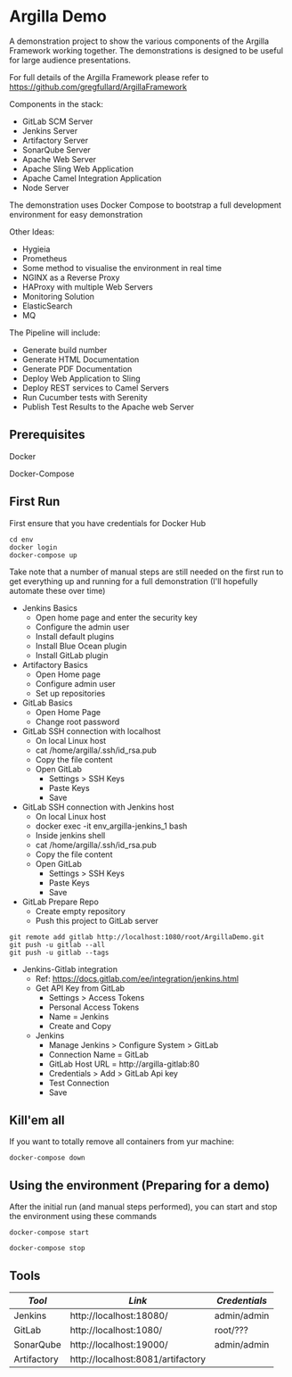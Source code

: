 # Argilla Demo
A demonstration project to show the various components of the Argilla Framework working together.
The demonstrations is designed to be useful for large audience presentations.

For full details of the Argilla Framework please refer to https://github.com/gregfullard/ArgillaFramework

Components in the stack:
* GitLab SCM Server
* Jenkins Server
* Artifactory Server
* SonarQube Server
* Apache Web Server
* Apache Sling Web Application
* Apache Camel Integration Application
* Node Server

The demonstration uses Docker Compose to bootstrap a full development environment for easy demonstration

Other Ideas:
* Hygieia
* Prometheus
* Some method to visualise the environment in real time
* NGINX as a Reverse Proxy
* HAProxy with multiple Web Servers
* Monitoring Solution
* ElasticSearch
* MQ

The Pipeline will include:
* Generate build number
* Generate HTML Documentation
* Generate PDF Documentation
* Deploy Web Application to Sling
* Deploy REST services to Camel Servers
* Run Cucumber tests with Serenity
* Publish Test Results to the Apache web Server

## Prerequisites
Docker

Docker-Compose

## First Run
First ensure that you have credentials for Docker Hub

```
cd env
docker login
docker-compose up
```

Take note that a number of manual steps are still needed on the first run to get everything
up and running for a full demonstration (I'll hopefully automate these over time)

* Jenkins Basics
     * Open home page and enter the security key
     * Configure the admin user
     * Install default plugins
     * Install Blue Ocean plugin
     * Install GitLab plugin
* Artifactory Basics
     * Open Home page
     * Configure admin user
     * Set up repositories
* GitLab Basics
     * Open Home Page
     * Change root password
* GitLab SSH connection with localhost
     * On local Linux host
     * cat /home/argilla/.ssh/id_rsa.pub
     * Copy the file content
     * Open GitLab
         * Settings > SSH Keys
         * Paste Keys
         * Save
* GitLab SSH connection with Jenkins host
     * On local Linux host
     * docker exec -it env_argilla-jenkins_1 bash
     * Inside jenkins shell
     * cat /home/argilla/.ssh/id_rsa.pub
     * Copy the file content
     * Open GitLab
         * Settings > SSH Keys
         * Paste Keys
         * Save     
* GitLab Prepare Repo  
     * Create empty repository
     * Push this project to GitLab server

```
git remote add gitlab http://localhost:1080/root/ArgillaDemo.git
git push -u gitlab --all
git push -u gitlab --tags
```

* Jenkins-Gitlab integration
     * Ref: https://docs.gitlab.com/ee/integration/jenkins.html
     * Get API Key from GitLab
         * Settings > Access Tokens
         * Personal Access Tokens
         * Name = Jenkins
         * Create and Copy
     * Jenkins
         * Manage Jenkins > Configure System > GitLab
         * Connection Name = GitLab
         * GitLab Host URL = http://argilla-gitlab:80
         * Credentials > Add > GitLab Api key
         * Test Connection
         * Save


## Kill'em all
If you want to totally remove all containers from yur machine:

```
docker-compose down
```

## Using the environment (Preparing for a demo)
After the initial run (and manual steps performed), you can start and stop the environment using these commands

```
docker-compose start
```

```
docker-compose stop
```

## Tools
| *Tool*        | *Link*                             | *Credentials*         |
| ------------- | ---------------------------------- | --------------------- |
| Jenkins       | http://localhost:18080/            | admin/admin           |
| GitLab        | http://localhost:1080/             | root/???       |
| SonarQube     | http://localhost:19000/            | admin/admin           |
| Artifactory   | http://localhost:8081/artifactory  |                       |
